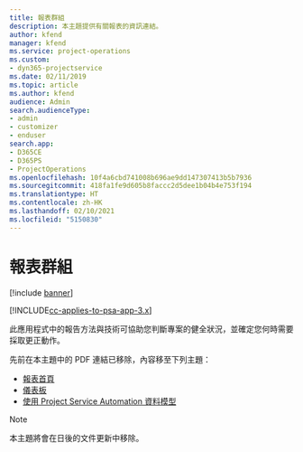 ```yaml
---
title: 報表群組
description: 本主題提供有關報表的資訊連結。
author: kfend
manager: kfend
ms.service: project-operations
ms.custom:
- dyn365-projectservice
ms.date: 02/11/2019
ms.topic: article
ms.author: kfend
audience: Admin
search.audienceType:
- admin
- customizer
- enduser
search.app:
- D365CE
- D365PS
- ProjectOperations
ms.openlocfilehash: 10f4a6cbd741008b696ae9dd147307413b5b7936
ms.sourcegitcommit: 418fa1fe9d605b8faccc2d5dee1b04b4e753f194
ms.translationtype: HT
ms.contentlocale: zh-HK
ms.lasthandoff: 02/10/2021
ms.locfileid: "5150830"
---
```

# <a name="reporting-guide"></a>報表群組

[!include [banner](../../includes/psa-now-project-operations.md)]

[!INCLUDE[cc-applies-to-psa-app-3.x](../../includes/cc-applies-to-psa-app-3x.md)]

此應用程式中的報告方法與技術可協助您判斷專案的健全狀況，並確定您何時需要採取更正動作。 

先前在本主題中的 PDF 連結已移除，內容移至下列主題：

- [報表首頁](../reports-reporting-dynamics-365-project-service.md)
- [儀表板 ](../reports-dashboards.md)
- [使用 Project Service Automation 資料模型](../reports-working-project-service-data-model.md)

> [!NOTE]
> 本主題將會在日後的文件更新中移除。 
